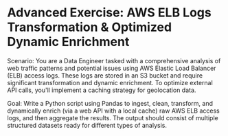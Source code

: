 # Advanced Exercise: AWS ELB Logs Transformation & Optimized Dynamic Enrichment

Scenario: You are a Data Engineer tasked with a comprehensive analysis of web traffic patterns and potential issues using AWS Elastic Load Balancer (ELB) access logs. These logs are stored in an S3 bucket and require significant transformation and dynamic enrichment. To optimize external API calls, you'll implement a caching strategy for geolocation data.

Goal: Write a Python script using Pandas to ingest, clean, transform, and dynamically enrich (via a web API with a local cache) raw AWS ELB access logs, and then aggregate the results. The output should consist of multiple structured datasets ready for different types of analysis.
